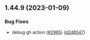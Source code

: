 ## 1.44.9 (2023-01-09)


### Bug Fixes

* debug gh action ([#2965](https://github.com/EddieHubCommunity/LinkFree/issues/2965)) ([d2d8547](https://github.com/EddieHubCommunity/LinkFree/commit/d2d8547be612a69a5af90b8b4185884c078264f9))



